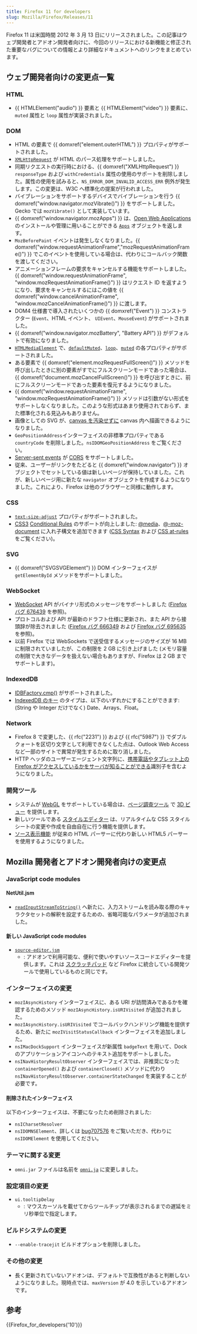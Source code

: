 ```yaml
---
title: Firefox 11 for developers
slug: Mozilla/Firefox/Releases/11
---
```


Firefox 11 は米国時間 2012 年 3 月 13 日にリリースされました。この記事はウェブ開発者とアドオン開発者向けに、今回のリリースにおける新機能と修正された重要なバグについての情報とより詳細なドキュメントへのリンクをまとめています。

## ウェブ開発者向けの変更点一覧

### HTML

- {{ HTMLElement("audio") }} 要素と {{ HTMLElement("video") }} 要素に、`muted` 属性と `loop` 属性が実装されました。

### DOM

- HTML の要素で {{ domxref("element.outerHTML") }} プロパティがサポートされました。
- [`XMLHttpRequest`](/ja/docs/HTML_in_XMLHttpRequest) が HTML のパース処理をサポートしました。
- 同期リクエストの実行時における、{{ domxref("XMLHttpRequest") }} `responseType` および `withCredentials` 属性の使用のサポートを削除しました。属性の使用を試みると、`NS_ERROR_DOM_INVALID_ACCESS_ERR` 例外が発生します。この変更は、W3C へ標準化の提案が行われました。
- バイブレーションをサポートするデバイスでバイブレーションを行う {{ domxref("window.navigator.mozVibrate()") }} をサポートしました。Gecko では `mozVibrate()` として実装しています。
- {{ domxref("window.navigator.mozApps") }} は、[Open Web Applications](/ja/docs/Apps) のインストールや管理に用いることができる [`Apps`](/ja/docs/DOM/Apps) オブジェクトを返します。
- `MozBeforePaint` イベントは発生しなくなりました。{{ domxref("window.requestAnimationFrame","mozRequestAnimationFrame()") }} でこのイベントを使用している場合は、代わりにコールバック関数を渡してください。
- アニメーションフレームの要求をキャンセルする機能をサポートしました。{{ domxref("window.requestAnimationFrame", "window.mozRequestAnimationFrame()") }} はリクエスト ID を返すようになり、要求をキャンセルするにはこの値を {{ domxref("window.cancelAnimationFrame", "window.mozCancelAnimationFrame()") }} に渡します。
- DOM4 仕様書で導入されたいくつかの {{ domxref("Event") }} コンストラクター (`Event`、HTML イベント、 `UIEvent`、`MouseEvent`) がサポートされました。
- {{ domxref("window.navigator.mozBattery", "Battery API") }} がデフォルトで有効になりました。
- [`HTMLMediaElement`](/ja/docs/DOM/HTMLMediaElement) で、[`defaultMuted`](/ja/docs/DOM/HTMLMediaElement)、[`loop`](/ja/docs/DOM/HTMLMediaElement)、[`muted`](/ja/docs/DOM/HTMLMediaElement) の各プロパティがサポートされました。
- ある要素で {{ domxref("element.mozRequestFullScreen()") }} メソッドを呼び出したときに別の要素がすでにフルスクリーンモードであった場合は、{{ domxref("document.mozCancelFullScreen()") }} を呼び出すときに、前にフルスクリーンモードであった要素を復元するようになりました。
- {{ domxref("window.requestAnimationFrame", "window.mozRequestAnimationFrame()") }} メソッドは引数がない形式をサポートしなくなりました。このような形式はあまり使用されておらず、また標準化される見込みもありません。
- 画像としての SVG が、[canvas を汚染せずに](/ja/docs/CORS_Enabled_Image#What_is_a_.22tainted.22_canvas.3F) canvas 内へ描画できるようになりました。
- `GeoPositionAddress`インターフェイスの非標準プロパティである `countryCode` を削除しました。`nsIDOMGeoPositionAddress` をご覧ください。
- [Server-sent events](/ja/docs/Server-sent_events) が [CORS](/ja/docs/HTTP_access_control) をサポートしました。
- 従来、ユーザーがリンクをたどると {{ domxref("window.navigator") }} オブジェクトでセットしている値は新しいページが保持していました。これが、新しいページ用に新たな `navigator` オブジェクトを作成するようになりました。これにより、Firefox は他のブラウザーと同様に動作します。

### CSS

- [`text-size-adjust`](/ja/docs/CSS/text-size-adjust) プロパティがサポートされました。
- [CSS3](/ja/docs/CSS/CSS3) [Conditional Rules](/ja/docs/CSS/CSS3#Conditional_Rules) のサポートが向上しました: [@media](/ja/docs/CSS/@media)、[@-moz-document](/ja/docs/CSS/@document) に入れ子構文を追加できます ([CSS Syntax](/ja/docs/CSS/Syntax) および [CSS at-rules](/ja/docs/CSS/At-rule) をご覧ください)。

### SVG

- {{ domxref("SVGSVGElement") }} DOM インターフェイスが `getElementById` メソッドをサポートしました。

### WebSocket

- [WebSocket](/ja/docs/WebSockets) API がバイナリ形式のメッセージをサポートしました ([Firefox バグ 676439](https://bugzil.la/676439) を参照)。
- プロトコルおよび API が最新のドラフト仕様に更新され、また API から接頭辞が除去されました ([Firefox バグ 666349](https://bugzil.la/666349) および [Firefox バグ 695635](https://bugzil.la/695635) を参照)。
- 以前 Firefox では WebSockets で送受信するメッセージのサイズが 16 MB に制限されていましたが、この制限を 2 GB に引き上げました (メモリ容量の制限で大きなデータを扱えない場合もありますが、Firefox は 2 GB までサポートします)。

### IndexedDB

- [IDBFactory.cmp()](/ja/docs/IndexedDB/IDBFactory#cmp%28%29) がサポートされました。
- [IndexedDB のキー](/ja/docs/IndexedDB/Basic_Concepts_Behind_IndexedDB#section_6) のタイプは、以下のいずれかにすることができます: (String や Integer だけでなく) Date、Arrays、Float。

### Network

- Firefox 8 で変更した、{{ rfc("2231") }} および {{ rfc("5987") }} でダブルクォートを区切り文字として利用できなくした点は、Outlook Web Access など一部のサイトで異常が発生するために取り消しました。
- HTTP ヘッダのユーザーエージェント文字列に、[携帯電話やタブレット上の Firefox がアクセスしているかをサーバが知ることができる](/ja/docs/Gecko_user_agent_string_reference#Mobile_and_Tablet_indicators)識別子を含むようになりました。

### 開発ツール

- システムが [WebGL](/ja/docs/WebGL) をサポートしている場合は、[ページ調査ツール](/ja/docs/Tools/Page_Inspector) で [3D ビュー](/ja/docs/Tools/Page_Inspector/3D_view) を提供します。
- 新しいツールである [スタイルエディター](/ja/docs/Tools/Style_Editor) は、リアルタイムな CSS スタイルシートの変更や作成を自由自在に行う機能を提供します。
- [ソース表示機能](/ja/docs/View_source) が従来の HTML パーサーに代わり新しい HTML5 パーサーを使用するようになりました。

## Mozilla 開発者とアドオン開発者向けの変更点

### JavaScript code modules

#### NetUtil.jsm

- [`readInputStreamToString()`](</ja/docs/JavaScript_code_modules/NetUtil.jsm#readInputStreamToString()> "JavaScript_code_modules/NetUtil.jsm#readInputStreamToString()") へ新たに、入力ストリームを読み取る際のキャラクタセットの解釈を設定するための、省略可能なパラメータが追加されました。

#### 新しい JavaScript code modules

- [`source-editor.jsm`](/ja/docs/JavaScript_code_modules/source-editor.jsm)
  - : アドオンで利用可能な、便利で使いやすいソースコードエディターを提供します。これは [スクラッチパッド](/ja/docs/Tools/Scratchpad) など Firefox に統合している開発ツールで使用しているものと同じです。

### インターフェイスの変更

- `mozIAsyncHistory` インターフェイスに、ある URI が訪問済みであるかを確認するためのメソッド `mozIAsyncHistory.isURIVisited` が追加されました。
- `mozIAsyncHistory.isURIVisited` でコールバックハンドリング機能を提供するため、新たに `mozIVisitStatusCallback` インターフェイスを追加しました。
- `nsIMacDockSupport` インターフェイスが新属性 `badgeText` を用いて、Dock のアプリケーションアイコンへのテキスト追加をサポートしました。
- `nsINavHistoryResultObserver` インターフェイスでは、非推奨になった `containerOpened()` および `containerClosed()` メソッドに代わり `nsINavHistoryResultObserver.containerStateChanged` を実装することが必要です。

#### 削除されたインターフェイス

以下のインターフェイスは、不要になったため削除されました:

- `nsICharsetResolver`
- `nsIDOMNSElement`、詳しくは [bug707576](https://bugzilla.mozilla.org/show_bug.cgi?id=707576) をご覧いただき、代わりに `nsIDOMElement` を使用してください。

### テーマに関する変更

- `omni.jar` ファイルは名前を [`omni.ja`](</ja/docs/Mozilla/About_omni.ja_(formerly_omni.jar)> "Mozilla/About_omni.ja_%28formerly_omni.jar%29") に変更しました。

### 設定項目の変更

- `ui.tooltipDelay`
  - : マウスカーソルを載せてからツールチップが表示されるまでの遅延をミリ秒単位で指定します。

### ビルドシステムの変更

- `--enable-tracejit` ビルドオプションを削除しました。

### その他の変更

- 長く更新されていないアドオンは、デフォルトで互換性があると判断しないようになりました。現時点では、`maxVersion` が 4.0 を示しているアドオンです。

## 参考

{{Firefox_for_developers('10')}}
